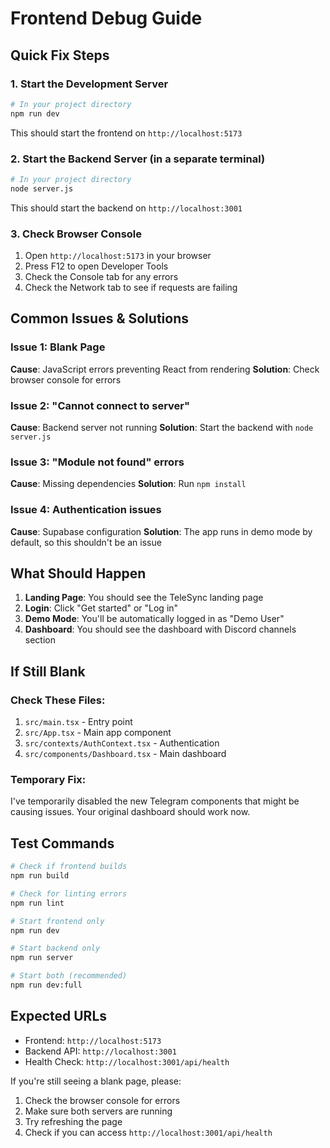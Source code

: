 # Frontend Debug Guide

## Quick Fix Steps

### 1. **Start the Development Server**
```bash
# In your project directory
npm run dev
```

This should start the frontend on `http://localhost:5173`

### 2. **Start the Backend Server** (in a separate terminal)
```bash
# In your project directory
node server.js
```

This should start the backend on `http://localhost:3001`

### 3. **Check Browser Console**
1. Open `http://localhost:5173` in your browser
2. Press F12 to open Developer Tools
3. Check the Console tab for any errors
4. Check the Network tab to see if requests are failing

## Common Issues & Solutions

### Issue 1: Blank Page
**Cause**: JavaScript errors preventing React from rendering
**Solution**: Check browser console for errors

### Issue 2: "Cannot connect to server"
**Cause**: Backend server not running
**Solution**: Start the backend with `node server.js`

### Issue 3: "Module not found" errors
**Cause**: Missing dependencies
**Solution**: Run `npm install`

### Issue 4: Authentication issues
**Cause**: Supabase configuration
**Solution**: The app runs in demo mode by default, so this shouldn't be an issue

## What Should Happen

1. **Landing Page**: You should see the TeleSync landing page
2. **Login**: Click "Get started" or "Log in" 
3. **Demo Mode**: You'll be automatically logged in as "Demo User"
4. **Dashboard**: You should see the dashboard with Discord channels section

## If Still Blank

### Check These Files:
1. `src/main.tsx` - Entry point
2. `src/App.tsx` - Main app component
3. `src/contexts/AuthContext.tsx` - Authentication
4. `src/components/Dashboard.tsx` - Main dashboard

### Temporary Fix:
I've temporarily disabled the new Telegram components that might be causing issues. Your original dashboard should work now.

## Test Commands

```bash
# Check if frontend builds
npm run build

# Check for linting errors
npm run lint

# Start frontend only
npm run dev

# Start backend only
npm run server

# Start both (recommended)
npm run dev:full
```

## Expected URLs

- Frontend: `http://localhost:5173`
- Backend API: `http://localhost:3001`
- Health Check: `http://localhost:3001/api/health`

If you're still seeing a blank page, please:
1. Check the browser console for errors
2. Make sure both servers are running
3. Try refreshing the page
4. Check if you can access `http://localhost:3001/api/health`











